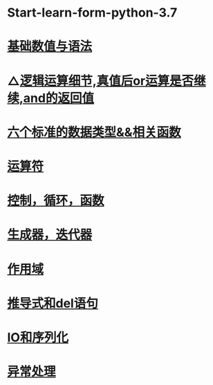 # Start-learn-form-python-3.7
# [基础数值与语法](https://github.com/edonon/Start-learn-form-python-3.7/blob/master/base/%E5%9F%BA%E7%A1%80%E6%95%B0%E5%80%BC%E4%B8%8E%E8%AF%AD%E6%B3%95.md)
# △[逻辑运算细节,真值后or运算是否继续,and的返回值](https://github.com/edonon/Start-learn-form-python-3.7/blob/master/base/%E9%80%BB%E8%BE%91%E8%BF%90%E7%AE%97%E7%BB%86%E8%8A%82%26%E7%9C%9F%E5%80%BC%E5%90%8Eor%E8%BF%90%E7%AE%97%E6%98%AF%E5%90%A6%E7%BB%A7%E7%BB%AD%26and%E8%BF%94%E5%9B%9E%E5%80%BC.md)
# [六个标准的数据类型&&相关函数](https://github.com/edonon/Start-learn-form-python-3.7/blob/master/base/%E5%85%AD%E4%B8%AA%E6%A0%87%E5%87%86%E7%9A%84%E6%95%B0%E6%8D%AE%E7%B1%BB%E5%9E%8B%26%26%E7%9B%B8%E5%85%B3%E5%87%BD%E6%95%B0.MD)
# [运算符](https://github.com/edonon/Start-learn-form-python-3.7/blob/master/base/%E8%BF%90%E7%AE%97%E7%AC%A6.MD)
# [控制，循环，函数](https://github.com/edonon/Start-learn-form-python-3.7/blob/master/base/%E6%8E%A7%E5%88%B6%26%26%E5%BE%AA%E7%8E%AF%26%26%E5%87%BD%E6%95%B0.MD)
# [生成器，迭代器](https://github.com/edonon/Start-learn-form-python-3.7/blob/master/base/%E7%94%9F%E6%88%90%E5%99%A8%26%26%E8%BF%AD%E4%BB%A3%E5%99%A8.MD)
# [作用域](https://github.com/edonon/Start-learn-form-python-3.7/blob/master/base/%E4%BD%9C%E7%94%A8%E5%9F%9F.MD)
# [推导式和del语句](https://github.com/edonon/Start-learn-form-python-3.7/blob/master/base/%E6%8E%A8%E5%AF%BC%E5%BC%8F%E5%92%8Cdel%E8%AF%AD%E5%8F%A5.MD)
# [IO和序列化](https://github.com/edonon/Start-learn-form-python-3.7/blob/master/base/IO%E5%92%8C%E5%BA%8F%E5%88%97%E5%8C%96.MD)
# [异常处理](https://github.com/edonon/Start-learn-form-python-3.7/blob/master/base/%E5%BC%82%E5%B8%B8%E5%A4%84%E7%90%86.MD)

